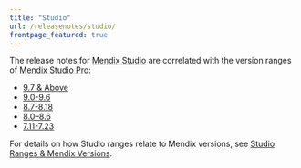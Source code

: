 ```yaml
---
title: "Studio"
url: /releasenotes/studio/
frontpage_featured: true
---
```


The release notes for [Mendix Studio](/studio/) are correlated with the version ranges of [Mendix Studio Pro](/releasenotes/studio-pro/): 

* [9.7 & Above](9.7-and-above)
* [9.0-9.6](9.0-9.6)
* [8.7-8.18](8.7-8.18)
* [8.0–8.6](8.0-8.6)
* [7.11-7.23](7.11-7.23)

For details on how Studio ranges relate to Mendix versions, see [Studio Ranges & Mendix Versions](/studio/general-versions).
